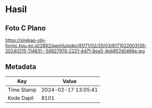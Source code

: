 # Hasil

## Foto C Plano

https://sirekap-obj-formc.kpu.go.id/2892/pemilu/pdpr/81/71/02/20/03/8171022003136-20240215-114831--56927978-2221-4d7f-8ea5-4eb857d0466e.jpg


## Metadata

| Key        | Value               |
| ---------- | ------------------- |
| Time Stamp | 2024-02-17 13:05:41 |
| Kode Dapil | 8101                |




